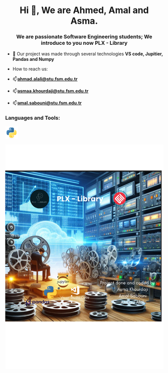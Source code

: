 <h1 align="center">Hi 👋, We are Ahmed, Amal and Asma.</h1>
<h3 align="center">We are passionate Software Engineering students; We introduce to you now PLX - Library</h3>

- 🔭 Our project was made through several technologies **VS code, Jupitier, Pandas and Numpy**

-  How to reach us: 
- 📫**ahmad.alali@stu.fsm.edu.tr**
- 📫**asmaa.khourdaji@stu.fsm.edu.tr**
- 📫**amal.sabouni@stu.fsm.edu.tr**


<p align="left">
</p>

<h3 align="left">Languages and Tools:</h3>
<p align="left"> <a href="https://www.python.org" target="_blank" rel="noreferrer"> <img src="https://raw.githubusercontent.com/devicons/devicon/master/icons/python/python-original.svg" alt="python" width="40" height="40"/> </a> </p>

![Intro](https://github.com/pthp000/pthp000/blob/main/Project%20done%20and%20coded%20by%20%20Asma%20Khourdaji%20Amal%20Sabouni%20Ahmad%20Alali%20(1).png)
